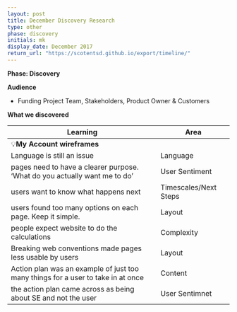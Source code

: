 ```yaml
---
layout: post
title: December Discovery Research
type: other
phase: discovery
initials: mk
display_date: December 2017
return_url: "https://scotentsd.github.io/export/timeline/"
---
```



**Phase: Discovery**

**Audience**
- Funding Project Team, Stakeholders, Product Owner & Customers

**What we discovered**

Learning | Area
--- | ---
💡**My Account wireframes** |   	
  Language is still an issue	| Language
  pages need to have a clearer purpose. ‘What do you actually want me to do’	| User Sentiment
  users want to know what happens next	| Timescales/Next Steps
  users found too many options on each page. Keep it simple.	| Layout
  people expect website to do the calculations	| Complexity
  Breaking web conventions made pages less usable by users	| Layout
  Action plan was an example of just too many things for a user to take in at once	| Content
  the action plan came across as being about SE and not the user 	| User Sentimnet

<!--more-->
